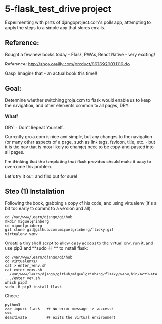 
# 5-flask_test_drive project

Experimenting with parts of djangoproject.com's polls app, attempting to apply the steps to a simple app that stores emails.

## Reference:

Bought a few new books today - Flask, PWAs, React Native - very exciting!

Reference: http://shop.oreilly.com/product/0636920031116.do

Gasp!  Imagine that - an actual book this time!!

## Goal:

Determine whether switching groja.com to flask would enable us to keep the navigation,
and other elements common to all pages, DRY.

#### What?

DRY = Don't Repeat Yourself.

Currently groja.com is nice and simple, but any changes to the navigation
(or many other aspects of a page, such as link tags, favicon, title, etc. -
but it is the nav that is most likely to change) need to be copy-and-pasted into all pages.

I'm thinking that the templating that flask provides should make it easy to overcome this problem.

Let's try it out, and find out for sure!

## Step (1) Installation

Following the book, grabbing a copy of his code, and using virtualenv (it's a bit too early to commit to a version and all).

```
cd /var/www/learn/django/github
mkdir miguelgrinberg
cd miguelgrinberg
git clone git@github.com:miguelgrinberg/flasky.git
virtualenv venv
```

Create a tiny shell script to allow easy access to the virtual env, run it, and use pip3 and **sudo -H ** to install flask:

```
cd /var/www/learn/django/github
cd virtualenvs/
cat > enter_venv.sh
cat enter_venv.sh
. /var/www/learn/django/github/miguelgrinberg/flasky/venv/bin/activate
. ./enter_vev.sh
which pip3
sudo -H pip3 install flask
```

Check:

```
python3
>>> import flask   ## No error message -> success!
>>>
deactivate         ## exits the virtual environment
```



